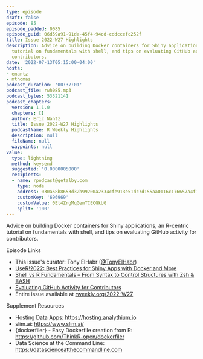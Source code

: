 ```yaml
---
type: episode
draft: false
episode: 85
episode_padded: 0085
episode_guid: 06d59a91-91da-45f4-94cd-cddccefc252f
title: Issue 2022-W27 Highlights
description: Advice on building Docker containers for Shiny applications, an R-centric
  tutorial on fundamentals with shell, and tips on evaluating GitHub activity for
  contributors.
date: '2022-07-13T05:15:00-04:00'
hosts:
- enantz
- mthomas
podcast_duration: '00:37:01'
podcast_file: rwh085.mp3
podcast_bytes: 53321141
podcast_chapters:
  version: 1.1.0
  chapters: []
  author: Eric Nantz
  title: Issue 2022-W27 Highlights
  podcastName: R Weekly Highlights
  description: null
  fileName: null
  waypoints: null
value:
  type: lightning
  method: keysend
  suggested: '0.0000005000'
  recipients:
  - name: rpodcast@getalby.com
    type: node
    address: 030a58b8653d32b99200a2334cfe913e51dc7d155aa0116c176657a4f1722677a3
    customKey: '696969'
    customValue: 0El4ZrgMqGemTCECGkUG
    split: '100'
---
```

Advice on building Docker containers for Shiny applications, an
R-centric tutorial on fundamentals with shell, and tips on evaluating
GitHub activity for contributors.

Episode Links

-   This issue's curator: Tony ElHabr
    (<a href="https://twitter.com/TonyElHabr" rel="nofollow">@TonyElHabr</a>)
-   <a
    href="https://hosting.analythium.io/user-2022-best-practicesfor-shiny-apps-with-docker-and-more/"
    rel="nofollow">UseR!2022: Best Practices for Shiny Apps with Docker and
    More</a>
-   <a
    href="https://morphoscape.wordpress.com/2022/06/24/shell-vs-r-fundamentals-from-syntax-to-control-structures-with-zsh-amp-bash/"
    rel="nofollow">Shell vs R Fundamentals – From Syntax to Control
    Structures with Zsh &amp; BASH</a>
-   <a
    href="https://ropensci.org/blog/2022/07/01/evaluating-github-activity-for-contributors/"
    rel="nofollow">Evaluating GitHub Activity for Contributors</a>
-   Entire issue available at
    <a href="https://rweekly.org/2022-W27.html"
    rel="nofollow">rweekly.org/2022-W27</a>

Supplement Resources

-   Hosting Data Apps: <a href="https://hosting.analythium.io"
    rel="nofollow">https://hosting.analythium.io</a>
-   slim.ai:
    <a href="https://www.slim.ai/" rel="nofollow">https://www.slim.ai/</a>
-   {dockerfiler} - Easy Dockerfile creation from R:
    <a href="https://github.com/ThinkR-open/dockerfiler"
    rel="nofollow">https://github.com/ThinkR-open/dockerfiler</a>
-   Data Science at the Command Line:
    <a href="https://datascienceatthecommandline.com"
    rel="nofollow">https://datascienceatthecommandline.com</a>
